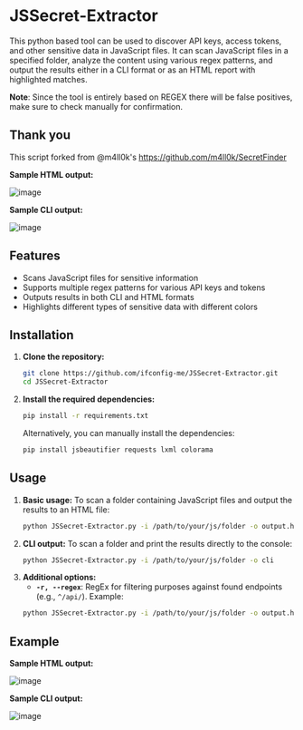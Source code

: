 # JSSecret-Extractor
This python based tool can be used to discover API keys, access tokens, and other sensitive data in JavaScript files. It can scan JavaScript files in a specified folder, analyze the content using various regex patterns, and output the results either in a CLI format or as an HTML report with highlighted matches.

**Note**: Since the tool is entirely based on REGEX there will be false positives, make sure to check manually for confirmation.

## Thank you
This script forked from @m4ll0k's https://github.com/m4ll0k/SecretFinder 

**Sample HTML output:**

![image](https://github.com/user-attachments/assets/42514394-7be1-47c5-a9e0-7f77783a6442)

**Sample CLI output:**

![image](https://github.com/user-attachments/assets/b6bbbbd9-e84b-4775-8333-ffd681470a4d)

## Features

* Scans JavaScript files for sensitive information
* Supports multiple regex patterns for various API keys and tokens
* Outputs results in both CLI and HTML formats
* Highlights different types of sensitive data with different colors

## Installation

1. **Clone the repository:**
    ```bash
    git clone https://github.com/ifconfig-me/JSSecret-Extractor.git
    cd JSSecret-Extractor
    ```
2. **Install the required dependencies:**
    ```bash
    pip install -r requirements.txt
    ```
    Alternatively, you can manually install the dependencies:
    ```bash
    pip install jsbeautifier requests lxml colorama
    ```
## Usage

1. **Basic usage:**
    To scan a folder containing JavaScript files and output the results to an HTML file:
    ```bash
    python JSSecret-Extractor.py -i /path/to/your/js/folder -o output.html
    ```
2. **CLI output:**
    To scan a folder and print the results directly to the console:
    ```bash
    python JSSecret-Extractor.py -i /path/to/your/js/folder -o cli
    ```
3. **Additional options:**
    - **`-r, --regex`**: RegEx for filtering purposes against found endpoints (e.g., `^/api/`).
    Example:
    ```bash
    python JSSecret-Extractor.py -i /path/to/your/js/folder -o output.html -r "^/api/"
    ```
## Example

**Sample HTML output:**

![image](https://github.com/user-attachments/assets/42514394-7be1-47c5-a9e0-7f77783a6442)

**Sample CLI output:**

![image](https://github.com/user-attachments/assets/b6bbbbd9-e84b-4775-8333-ffd681470a4d)

